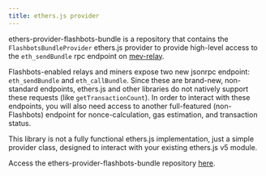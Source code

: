```yaml
---
title: ethers.js provider
---
```


ethers-provider-flashbots-bundle is a repository that contains the `FlashbotsBundleProvider` ethers.js provider to provide high-level access to the `eth_sendBundle` rpc endpoint on [mev-relay](https://github.com/flashbots/mev-relay-js).

Flashbots-enabled relays and miners expose two new jsonrpc endpoint: `eth_sendBundle` and `eth_callBundle`. Since these are brand-new, non-standard endpoints, ethers.js and other libraries do not natively support these requests (like `getTransactionCount`). In order to interact with these endpoints, you will also need access to another full-featured (non-Flashbots) endpoint for nonce-calculation, gas estimation, and transaction status.

This library is not a fully functional ethers.js implementation, just a simple provider class, designed to interact with your existing ethers.js v5 module.

Access the ethers-provider-flashbots-bundle repository [here](https://github.com/flashbots/ethers-provider-flashbots-bundle).
